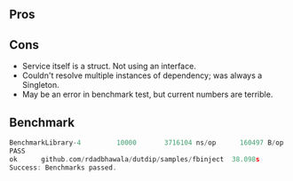 ## Pros


## Cons
* Service itself is a struct. Not using an interface.
* Couldn't resolve multiple instances of dependency; was always a Singleton.
* May be an error in benchmark test, but current numbers are terrible.

## Benchmark
```go
BenchmarkLibrary-4   	   10000	   3716104 ns/op	  160497 B/op	   20008 allocs/op
PASS
ok  	github.com/rdadbhawala/dutdip/samples/fbinject	38.098s
Success: Benchmarks passed.
```
